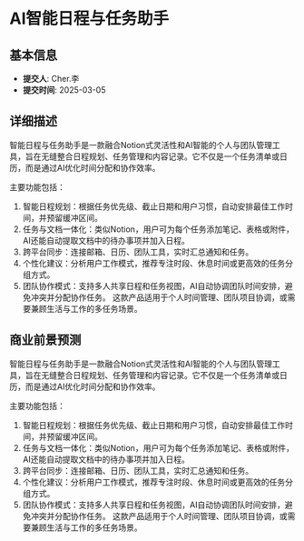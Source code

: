 # AI智能日程与任务助手

## 基本信息
- **提交人**: Cher.李
- **提交时间**: 2025-03-05

## 详细描述
智能日程与任务助手是一款融合Notion式灵活性和AI智能的个人与团队管理工具，旨在无缝整合日程规划、任务管理和内容记录。它不仅是一个任务清单或日历，而是通过AI优化时间分配和协作效率。

主要功能包括：
1. 智能日程规划：根据任务优先级、截止日期和用户习惯，自动安排最佳工作时间，并预留缓冲区间。
2. 任务与文档一体化：类似Notion，用户可为每个任务添加笔记、表格或附件，AI还能自动提取文档中的待办事项并加入日程。
3. 跨平台同步：连接邮箱、日历、团队工具，实时汇总通知和任务。
4. 个性化建议：分析用户工作模式，推荐专注时段、休息时间或更高效的任务分组方式。
5. 团队协作模式：支持多人共享日程和任务视图，AI自动协调团队时间安排，避免冲突并分配协作任务。
这款产品适用于个人时间管理、团队项目协调，或需要兼顾生活与工作的多任务场景。

## 商业前景预测
智能日程与任务助手是一款融合Notion式灵活性和AI智能的个人与团队管理工具，旨在无缝整合日程规划、任务管理和内容记录。它不仅是一个任务清单或日历，而是通过AI优化时间分配和协作效率。

主要功能包括：
1. 智能日程规划：根据任务优先级、截止日期和用户习惯，自动安排最佳工作时间，并预留缓冲区间。
2. 任务与文档一体化：类似Notion，用户可为每个任务添加笔记、表格或附件，AI还能自动提取文档中的待办事项并加入日程。
3. 跨平台同步：连接邮箱、日历、团队工具，实时汇总通知和任务。
4. 个性化建议：分析用户工作模式，推荐专注时段、休息时间或更高效的任务分组方式。
5. 团队协作模式：支持多人共享日程和任务视图，AI自动协调团队时间安排，避免冲突并分配协作任务。
这款产品适用于个人时间管理、团队项目协调，或需要兼顾生活与工作的多任务场景。

